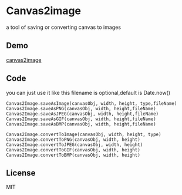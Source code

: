 
# Canvas2image #
a tool of saving or converting canvas to images

## Demo ##
[canvas2image](http://hongru.github.com/proj/canvas2image/index.html)

## Code ##
you can just use it like this
filename is optional,default is Date.now()

    Canvas2Image.saveAsImage(canvasObj, width, height, type,fileName)
    Canvas2Image.saveAsPNG(canvasObj, width, height,fileName)
    Canvas2Image.saveAsJPEG(canvasObj, width, height,fileName)
    Canvas2Image.saveAsGIF(canvasObj, width, height,fileName)
    Canvas2Image.saveAsBMP(canvasObj, width, height,fileName)
    
    Canvas2Image.convertToImage(canvasObj, width, height, type)
    Canvas2Image.convertToPNG(canvasObj, width, height)
    Canvas2Image.convertToJPEG(canvasObj, width, height)
    Canvas2Image.convertToGIF(canvasObj, width, height)
    Canvas2Image.convertToBMP(canvasObj, width, height)
    
## License
MIT
